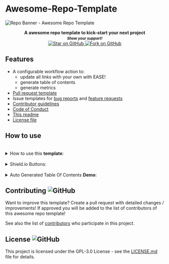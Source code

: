 # Awesome-Repo-Template
<img height=350 alt="Repo Banner - Awesome Repo Template" src="https://capsule-render.vercel.app/api?type=waving&color=03a9f4&height=300&section=header&text=Awesome Repo Template&fontSize=70&fontColor=ffffff&animation=fadeIn&fontAlignY=38&desc=Easily setup your next repo!&descAlignY=60&descAlign=50"></img>

<p align="center">
  <b>A awesome repo template to kick-start your next project</b>

  <br>
  <small> <b><i>Show your support!</i> </b></small>
  <br>
   <a href="https://github.com/MarketingPipeline/Awesome-Repo-Template">
    <img title="Star on GitHub" src="https://img.shields.io/github/stars/MarketingPipeline/Awesome-Repo-Template.svg?style=social&label=Star">
  </a>
  <a href="https://github.com/MarketingPipeline/Awesome-Repo-Template/fork">
    <img title="Fork on GitHub" src="https://img.shields.io/github/forks/MarketingPipeline/Awesome-Repo-Template.svg?style=social&label=Fork">
  </a>
   </p>  







## Features

- A configurable workflow action to:  
  - update all links with your own with EASE!
  - generate table of contents
  - generate metrics
- [Pull request template](.github/pull_request_template.md)
- Issue templates for [bug reports](.github/ISSUE_TEMPLATE/bug_report.md) and
  [feature requests](.github/ISSUE_TEMPLATE/feature_request.md)
- [Contributor guidelines](CONTRIBUTING.md)
- [Code of Conduct](CODE_OF_CONDUCT.md)
- [This readme](README.md)
- [License file](LICENSE) 




## How to use




	
 <br>
<details><summary>How to use this <b>template</b>:</summary>
 <br>		
 
 To run any of these tasks you MUST be in the <b>Action workflow section</b>
 
 <details><summary>How to access <b>Action Workflow</b></summary>
 
 ![image](https://user-images.githubusercontent.com/86180097/177250629-591f1808-f332-4faf-bf27-800421b72072.png)
 
</details>	

<br>	 
<br>	 
	
<details><summary>How to replace all <b>links</b> with your own:</summary>
<br>	
	
Edit the repo_config.json file & set the value for "REPLACE_TEXT_WITH" - to your username & repo name like the following example 

       MyUserName/My-Repo-Name

And run the Repo Generator in Actions and make sure "Update all links" is set to <code> true</code>
 <br>	 <br>	 <br>	 <br>	 <br>	 <br>	 <br>	 <br>	 <br>	
</details>

<br>	 
<br>	 
	
<details><summary>How to replace <b>e-mail</b> in <a href="CODE_OF_CONDUCT.md">Code of Conduct</a> with your own:</summary>
<br>	
	
Edit the repo_config.json file & set the value for "CODE_OF_CONDUCT_EMAIL" - to your e-mail address like the following example. 

       hello_world@github.com

And run the Repo Generator in Actions and make sure "Update Code Of Conduct Info" is set to <code> true</code>
 <br>	 <br>	 <br>	 <br>	 <br>	 <br>	 <br>	 <br>	 <br>	
</details>
 <br>		
 
	
<br>	 
<br>	 
	
<details><summary>How to generate <b>Table Of Contents</b>:</summary>
<br>	
To generate tables of contents automatically use anywhere in your README.md file a comment like so

   
&lt;!-- toc -->

&lt;!-- tocstop -->


And when running the Repo Generator in Actions - set "Generate Table Of Contents" to <code>true</code> 


<b><i>Note:</i></b> Only 1 table of contents can be generated in a README 
 <br>	 <br>	 <br>	 <br>	 <br>	 <br>	 <br>	 <br>	 <br>	
</details>


 <br>		
 
	
<br>	 
<br>	 
	
<details><summary>How to Generate a <b>Metrics Image</b>:</summary>
<br>	
 
Create a Personal Access Token & create a repo secret called "METRICS_TOKEN" & when running the Repo Generator - set "Generate Metrics Image File" to <code>true</code> 

You will have an output that looks like this!

<img src="metrics.plugin.stargazers.svg"></img>



 <br>	 <br>	 <br>	 <br>	 <br>	 <br>	 <br>	 <br>	 <br>	
</details>


<br>	 <br>	 <br>	 <br>	 <br>	 <br>	 <br>	 <br>	 <br>		
</details>
	
<br>	 
	
<details><summary>Shield.io Buttons:</summary>
<br>

<!--Copy & paste whatever buttons you need!-->

[![Github license](https://img.shields.io/github/license/MarketingPipeline/Awesome-Repo-Template.svg "Github license")](https://github.com/MarketingPipeline/Awesome-Repo-Template/blob/master/LICENSE)
[![Open issues](https://img.shields.io/github/issues/MarketingPipeline/Awesome-Repo-Template.svg "Open issues")](https://github.com/MarketingPipeline/Awesome-Repo-Template/issues)
[![Closed issues](https://img.shields.io/github/issues-closed/MarketingPipeline/Awesome-Repo-Template.svg "Closed issues")](https://github.com/MarketingPipeline/Awesome-Repo-Template/issues?utf8=✓&q=is%3Aissue+is%3Aclosed)
[![Open Pull Requests](https://img.shields.io/github/issues-pr/MarketingPipeline/Awesome-Repo-Template.svg "Open Pull Requests")](https://github.com/MarketingPipeline/Awesome-Repo-Template/pulls)
[![Closed Pull Requests](https://img.shields.io/github/issues-pr-closed/MarketingPipeline/Awesome-Repo-Template.svg "Closed Pull Requests")](https://github.com/MarketingPipeline/Awesome-Repo-Template/pulls?utf8=✓&q=is%3Apr+is%3Aclosed)
[![Commit activity](https://img.shields.io/github/commit-activity/m/MarketingPipeline/Awesome-Repo-Template.svg "Commit activity")](https://github.com/MarketingPipeline/Awesome-Repo-Template/graphs/commit-activity)
[![GitHub contributors](https://img.shields.io/github/contributors/MarketingPipeline/Awesome-Repo-Template.svg "Github contributors")](https://github.com/MarketingPipeline/Awesome-Repo-Template/graphs/contributors)
[![Last commit](https://img.shields.io/github/last-commit/MarketingPipeline/Awesome-Repo-Template.svg "Last commit")](https://github.com/MarketingPipeline/Awesome-Repo-Template/commits/master)


</details>
	
<br>	 
	 

<details><summary>Auto Generated Table Of Contents <b> Demo</b>:</summary>
<br>
<!------- Table Of Contents Will Auto Generate In Side Of Here ---- >

<!-- toc -->

- [Contributing ![GitHub](https://img.shields.io/github/contributors/MarketingPipeline/Awesome-Repo-Template)](#contributing-githubhttpsimgshieldsiogithubcontributorsmarketingpipelineawesome-repo-template)
- [License ![GitHub](https://img.shields.io/github/license/MarketingPipeline/Awesome-Repo-Template)](#license-githubhttpsimgshieldsiogithublicensemarketingpipelineawesome-repo-template)

<!-- tocstop -->

</details>









## Contributing ![GitHub](https://img.shields.io/github/contributors/MarketingPipeline/Awesome-Repo-Template)

Want to improve this template? Create a pull request with detailed changes / improvements! If approved you will be added to the list of contributors of this awesome repo template!

See also the list of
[contributors](https://github.com/MarketingPipeline/Awesome-Repo-Template/graphs/contributors) who
participate in this project.

## License ![GitHub](https://img.shields.io/github/license/MarketingPipeline/Awesome-Repo-Template)

This project is licensed under the GPL-3.0 License - see the
[LICENSE.md](https://github.com/MarketingPipeline/Awesome-Repo-Template/blob/main/LICENSE) file for
details.





